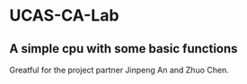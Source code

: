 # UCAS-CA-Lab
## A simple cpu with some basic functions
Greatful for the project partner Jinpeng An and Zhuo Chen.
